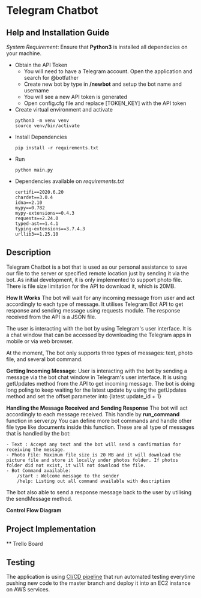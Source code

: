 # Telegram Chatbot

## Help and Installation Guide
*System Requirement*: Ensure that **Python3** is installed all dependecies on your machine.
* Obtain the API Token
    - You will need to have a Telegram account. Open the application and search for @botfather
    - Create new bot by type in  **/newbot** and setup the bot name and username
    - You will see a new API token is generated
    - Open config.cfg file and replace [TOKEN_KEY] with the API token  
* Create virtual environment and activate
    ``` 
    python3 -m venv venv
    source venv/bin/activate
    ```
* Install Dependencies
    ``` 
    pip install -r requirements.txt
    ```
* Run
    ```
    python main.py
    ```
* Dependencies available on *requirements.txt*
    ```
    certifi==2020.6.20
    chardet==3.0.4
    idna==2.10
    mypy==0.782
    mypy-extensions==0.4.3
    requests==2.24.0
    typed-ast==1.4.1
    typing-extensions==3.7.4.3
    urllib3==1.25.10
    ```

## Description
Telegram Chatbot is a bot that is used as our personal assistance to save our file to the server or specified remote location just by sending it via the bot. As initial development, it is only implemented to support photo file. There is file size limitation for the API to download it, which is 20MB.

**How It Works**
The bot will wait for any incoming message from user and act accordingly to each type of message. It utilises Telegram Bot API to get response and sending message using requests module. The response received from the API is a JSON file.

The user is interacting with the bot by using Telegram's user interface. It is a chat window that can be accessed by downloading the Telegram apps in mobile or via web browser.

At the moment, The bot only supports three types of messages:  text, photo file, and several bot command.

**Getting Incoming Message:**
User is interacting with the bot by sending a message via the bot chat window in Telegram's user interface. It is using getUpdates method from the API to get incoming message. The bot is doing long poling to keep waiting for the latest update by using the getUpdates method and set the offset parameter into {latest update_id + 1}

**Handling the Message Received and Sending Response**
The bot will act accordingly to each message received. This handle by **run_command** function in server.py
You can define more bot commands and handle other file type like documents inside this function.
These are all type of messages that is handled by the bot:
>>  
    - Text : Accept any text and the bot will send a confirmation for receiving the message.
    - Photo File: Maximum file size is 20 MB and it will download the picture file and store it locally under photos folder. If photos folder did not exist, it will not download the file.
    - Bot Command available:
        /start : Welcome message to the sender
        /help: Listing out all command available with description
The bot also able to send a response message back to the user by utilising the sendMessage method.

**Control Flow Diagram**

## Project Implementation
** Trello Board

## Testing
The application is using [CI/CD pipeline](https://github.com/hholly3003/Holly_T2A3/actions) that run automated testing everytime pushing new code to the master branch and deploy it into an EC2 instance on AWS services.